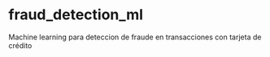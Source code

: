 # fraud_detection_ml
Machine learning para deteccion de fraude en transacciones con tarjeta de crédito 
